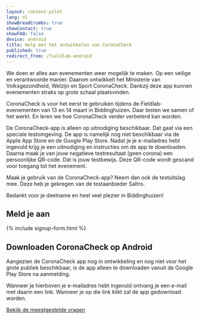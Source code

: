 ```yaml
---
layout: content-pilot
lang: nl
showBreadCrumbs: true
showContact: true
showFAQ: false
device: android
title: Help met het ontwikkelen van CoronaCheck
published: true
redirect_from: /fieldlab-android
--- 
```

We doen er alles aan evenementen weer mogelijk te maken. Op een veilige en verantwoorde manier. Daarom ontwikkelt het Ministerie van Volksgezondheid, Welzijn en Sport CoronaCheck. Dankzij deze app kunnen evenementen straks op grote schaal plaatsvinden.

CoronaCheck is voor het eerst te gebruiken tijdens de Fieldlab-evenementen van 13 en 14 maart in Biddinghuizen. Daar testen we samen of het werkt. En leren we hoe CoronaCheck verder verbeterd kan worden. 

De CoronaCheck-app is alleen op uitnodiging beschikbaar. Dat gaat via een speciale testomgeving. De app is namelijk nog niet beschikbaar via de Apple App Store en de Google Play Store. Nadat je je e-mailadres hebt ingevuld krijg je een uitnodiging en instructies om de app te downloaden. Daarna maak je van jouw negatieve testresultaat (geen corona) een persoonlijke QR-code. Dat is jouw testbewijs. Deze QR-code wordt gescand voor toegang tot het evenement.

Maak je gebruik van de CoronaCheck-app? Neem dan ook de testuitslag mee. Deze heb je gekregen van de testaanbieder Saltro.

Bedankt voor je deelname en heel veel plezier in Biddinghuizen!

## Meld je aan

{% include signup-form.html %}

## Downloaden CoronaCheck op Android

Aangezien de CoronaCheck app nog in ontwikkeling en nog niet voor het grote publiek beschikbaar, is de app alleen te downloaden vanuit de Google Play Store na aanmelding. 

Wanneer je hierboven je e-mailadres hebt ingevuld ontvang je een e-mail met daarin een link. Wanneer je op die link klikt zal de app gedownload worden. 

[Bekijk de meestgestelde vragen](/faq)
